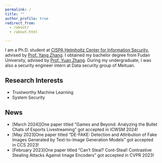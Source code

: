 ```yaml
---
permalink: /
title: ""
author_profile: true
redirect_from: 
  - /about/
  - /about.html

---
```


I am a Ph.D. student at [CISPA Helmholtz Center for Information Security](https://cispa.de/), advised by [Prof. Yang Zhang](https://yangzhangalmo.github.io/). I obtained my bachelor degree from Fudan University, advised by [Prof. Yuan Zhang](https://yuanxzhang.github.io/). During my undergraduate, I was also a security engineer intern at Data security group of Meituan.

## Research Interests


- Trustworthy Machine Learning
- System Security

## News
- [March 2024]]One paper titled “Games and Beyond: Analyzing the Bullet Chats of Esports Livestreaming” got accepted in ICWSM 2024!
- [May 2023]One paper titled “DE-FAKE: Detection and Attribution of Fake Images Generated by Text-to-Image Generation Models” got accepted in CCS 2023!
- [February 2023]One paper titled “Can’t Steal? Cont-Steal! Contrastive Stealing Attacks Against Image Encoders” got accepted in CVPR 2023!
